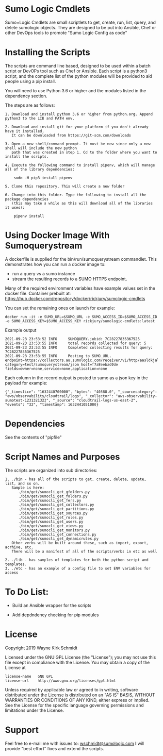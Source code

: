 Sumo Logic Cmdlets
==================

Sumo=Logic Cmdlets are small scriptlets to get, create, run, list, query, and delete sumologic objects.
They are designed to be put into Ansible, Chef or other DevOps tools to promote "Sumo Logic Config as code"

Installing the Scripts
=======================

The scripts are command line based, designed to be used within a batch script or DevOPs tool such as Chef or Ansible.
Each script is a python3 script, and the complete list of the python modules will be provided to aid people using a pip install.

You will need to use Python 3.6 or higher and the modules listed in the dependency section.  

The steps are as follows: 

    1. Download and install python 3.6 or higher from python.org. Append python3 to the LIB and PATH env.

    2. Download and install git for your platform if you don't already have it installed.
       It can be downloaded from https://git-scm.com/downloads
    
    3. Open a new shell/command prompt. It must be new since only a new shell will include the new python 
       path that was created in step 1. Cd to the folder where you want to install the scripts.
    
    4. Execute the following command to install pipenv, which will manage all of the library dependencies:
    
        sudo -H pip3 install pipenv 
 
    5. Clone this repository. This will create a new folder
    
    6. Change into this folder. Type the following to install all the package dependencies 
       (this may take a while as this will download all of the libraries it uses):

        pipenv install

Using Docker Image With Sumoquerystream
=======================================

A dockerfile is supplied for the bin/run/sumoquerystream commandlet. This demonstrates how you can run a docker image to:
- run a query vs a sumo instance
- stream the resulting records to a SUMO HTTPS endpoint.

Many of the required environment variables have example values set in the docker file. Container prebuilt at: https://hub.docker.com/repository/docker/rickjury/sumologic-cmdlets

You can set the remaining ones on launch for example:
```
docker run -it -e SUMO_URL=$SUMO_URL -e SUMO_ACCESS_ID=$SUMO_ACCESS_ID -e SUMO_ACCESS_KEY=$SUMO_ACCESS_KEY rickjury/sumologic-cmdlets:latest
```

Example output
```
2021-09-23 23:53:52 INFO     SUMOQUERY.jobid: 7C28227835367525
2021-09-23 23:53:55 INFO     total records collected for query: 5
2021-09-23 23:53:55 INFO     Completed collecting results for query: 7C28227835367525
2021-09-23 23:53:55 INFO     Posting to SUMO_URL. endpoint=https://collectors.au.sumologic.com/receiver/v1/http/aasldkjalkdfjaslfjd== category=test/sumoquerystream/json host=f7a8eebad0de fields=owner=none,service=none,application=none
```

Each column in the record output is posted to sumo as a json key in the payload for example:
```
{"_timeslice": "1632440700000", "bytes": "40588.0", "_sourcecategory": "aws/observability/cloudtrail/logs", "_collector": "aws-observability-sumotest-1231321323", "_source": "cloudtrail-logs-us-east-2", "events": "32", "timestamp": 1632441051000}
```

Dependencies
============

See the contents of "pipfile"

Script Names and Purposes
=========================

The scripts are organized into sub directories:

    1. ./bin - has all of the scripts to get, create, delete, update, list, and so on.
       Sample is here:
          ./bin/get/sumocli_get_gfolders.py
          ./bin/get/sumocli_get_folders.py
          ./bin/get/sumocli_get_fers.py
          ./bin/get/sumocli_get_collectors.py
          ./bin/get/sumocli_get_partitions.py
          ./bin/get/sumocli_get_sources.py
          ./bin/get/sumocli_get_roles.py
          ./bin/get/sumocli_get_users.py
          ./bin/get/sumocli_get_views.py
          ./bin/get/sumocli_get_monitors.py
          ./bin/get/sumocli_get_connections.py
          ./bin/get/sumocli_get_dynamicrules.py
       Other verbs will be built around these, such as import, export, acrhive, etc.
       There will be a manifest of all of the scripts/verbs in etc as well

    2. ./lib - has samples of templates for both the python script and templates.
    3. ./etc - has an example of a config file to set ENV variables for access

To Do List:
===========

* Build an Ansible wrapper for the scripts

* Add depdndency checking for pip modules

License
=======

Copyright 2019 Wayne Kirk Schmidt

Licensed under the GNU GPL License (the "License");
you may not use this file except in compliance with the License.
You may obtain a copy of the License at

    license-name   GNU GPL
    license-url    http://www.gnu.org/licenses/gpl.html

Unless required by applicable law or agreed to in writing, software
distributed under the License is distributed on an "AS IS" BASIS,
WITHOUT WARRANTIES OR CONDITIONS OF ANY KIND, either express or implied.
See the License for the specific language governing permissions and
limitations under the License.

Support
=======

Feel free to e-mail me with issues to: wschmidt@sumologic.com
I will provide "best effort" fixes and extend the scripts.

